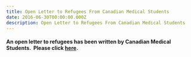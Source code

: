```yaml
---
title: Open Letter to Refugees From Canadian Medical Students
date: 2016-06-30T00:00:00.000Z
description: Open Letter to Refugees From Canadian Medical Students
---
```



#### An open letter to refugees has been written by Canadian Medical Students. &nbsp;Please click&nbsp;[here](/files/updates/openletterrefugeesfinal.pdf).
